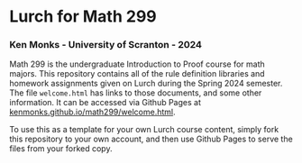 # Lurch for Math 299

### Ken Monks - University of Scranton - 2024

Math 299 is the undergraduate Introduction to Proof course for math majors.  This repository contains all of the rule definition libraries and homework assignments given on Lurch during the Spring 2024 semester.  The file `welcome.html` has links to those documents, and some other information.  It can be accessed via Github Pages at [kenmonks.github.io/math299/welcome.html](kenmonks.github.io/math299/welcome.html). 

To use this as a template for your own Lurch course content, simply fork this repository to your own account, and then use Github Pages to serve the files from your forked copy.
